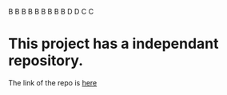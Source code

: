 B
B
B
B
B
B
B
B
B
D
D
C
C
# This project has a independant repository. 

The link of the repo is [here](https://github.com/ArpitFalcon/BudgetProjectWebsite.git)
